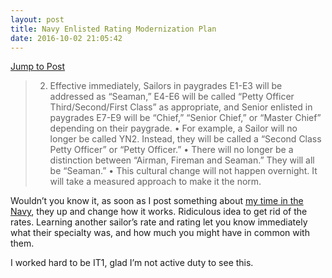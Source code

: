 ```yaml
---
layout: post
title: Navy Enlisted Rating Modernization Plan
date: 2016-10-02 21:05:42
---
```

[Jump to Post][1]

> 2) Effective immediately, Sailors in paygrades E1-E3 will be addressed as “Seaman,” E4-E6 will be called “Petty Officer Third/Second/First Class” as appropriate, and Senior enlisted in paygrades E7-E9 will be “Chief,” “Senior Chief,” or “Master Chief” depending on their paygrade.
> •   For example, a Sailor will no longer be called YN2. Instead, they will be called a “Second Class Petty Officer” or “Petty Officer.”
> •   There will no longer be a distinction between “Airman, Fireman and Seaman.” They will all be “Seaman.”
> •   This cultural change will not happen overnight. It will take a measured approach to make it the norm.

Wouldn’t you know it, as soon as I post something about [my time in the Navy][2], they up and change how it works. Ridiculous idea to get rid of the rates. Learning another sailor’s rate and rating let you know immediately what their specialty was, and how much you might have in common with them. 

I worked hard to be IT1, glad I’m not active duty to see this. 

[1]:	http://navylive.dodlive.mil/2016/09/29/enlisted-rating-modernization-plan-five-things-you-need-to-know/
[2]:	https://jonathanbuys.com/Studying_in_the_Pit
